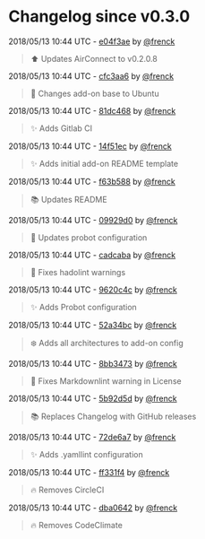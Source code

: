 # Changelog since v0.3.0

2018/05/13 10:44 UTC - [e04f3ae](https://github.com/hassio-addons/addon-aircast/commit/e04f3ae5210d9b306002483a459ef5ab9270b488) by [@frenck](https://github.com/frenck)
> :arrow_up: Updates AirConnect to v0.2.0.8 

2018/05/13 10:44 UTC - [cfc3aa6](https://github.com/hassio-addons/addon-aircast/commit/cfc3aa610727c6ea85057d7245eb76ba5acdc55b) by [@frenck](https://github.com/frenck)
> :hammer: Changes add-on base to Ubuntu 

2018/05/13 10:44 UTC - [81dc468](https://github.com/hassio-addons/addon-aircast/commit/81dc468f9a5a4c3730973aa9abe026b16b99f19c) by [@frenck](https://github.com/frenck)
> :sparkles: Adds Gitlab CI 

2018/05/13 10:44 UTC - [14f51ec](https://github.com/hassio-addons/addon-aircast/commit/14f51ec85b2759f6df3d8d5f6554c36e103c971e) by [@frenck](https://github.com/frenck)
> :sparkles: Adds initial add-on README template 

2018/05/13 10:44 UTC - [f63b588](https://github.com/hassio-addons/addon-aircast/commit/f63b58865031ebcdeacac56ce7d3a8f3067eabb1) by [@frenck](https://github.com/frenck)
> :books: Updates README 

2018/05/13 10:44 UTC - [09929d0](https://github.com/hassio-addons/addon-aircast/commit/09929d0a4c7737b4eb36701ffe0396574bc44b15) by [@frenck](https://github.com/frenck)
> :rocket: Updates probot configuration 

2018/05/13 10:44 UTC - [cadcaba](https://github.com/hassio-addons/addon-aircast/commit/cadcabad21725f06b1c3a1a0f20f9fb9b869d3d4) by [@frenck](https://github.com/frenck)
> :shirt: Fixes hadolint warnings 

2018/05/13 10:44 UTC - [9620c4c](https://github.com/hassio-addons/addon-aircast/commit/9620c4c3dd7f7d4d04112ce69f1ad0a1756107eb) by [@frenck](https://github.com/frenck)
> :sparkles: Adds Probot configuration 

2018/05/13 10:44 UTC - [52a34bc](https://github.com/hassio-addons/addon-aircast/commit/52a34bc624d5970875f0df487b127300e0f13625) by [@frenck](https://github.com/frenck)
> :snowflake: Adds all architectures to add-on config 

2018/05/13 10:44 UTC - [8bb3473](https://github.com/hassio-addons/addon-aircast/commit/8bb34735dcece257849e65017dcc653030345901) by [@frenck](https://github.com/frenck)
> :shirt: Fixes Markdownlint warning in License 

2018/05/13 10:44 UTC - [5b92d5d](https://github.com/hassio-addons/addon-aircast/commit/5b92d5d493dd5f4f8a38ddc57d0bfa866c87e400) by [@frenck](https://github.com/frenck)
> :books: Replaces Changelog with GitHub releases 

2018/05/13 10:44 UTC - [72de6a7](https://github.com/hassio-addons/addon-aircast/commit/72de6a796e075d31be79d8f8712da33c65ef66b9) by [@frenck](https://github.com/frenck)
> :sparkles: Adds .yamllint configuration 

2018/05/13 10:44 UTC - [ff331f4](https://github.com/hassio-addons/addon-aircast/commit/ff331f44f72ce7aa006cf824d97d21add52f18d5) by [@frenck](https://github.com/frenck)
> :fire: Removes CircleCI 

2018/05/13 10:44 UTC - [dba0642](https://github.com/hassio-addons/addon-aircast/commit/dba064286db338b83ccbc401d7362de8fb73492c) by [@frenck](https://github.com/frenck)
> :fire: Removes CodeClimate 

